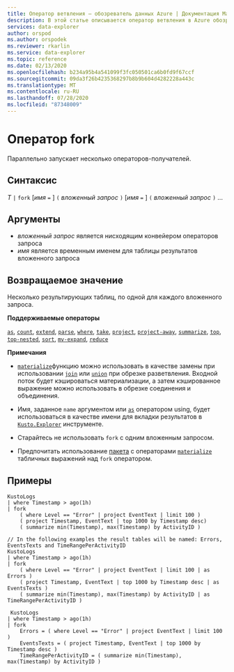 ```yaml
---
title: Оператор ветвления — обозреватель данных Azure | Документация Майкрософт
description: В этой статье описывается оператор ветвления в Azure обозреватель данных.
services: data-explorer
author: orspod
ms.author: orspodek
ms.reviewer: rkarlin
ms.service: data-explorer
ms.topic: reference
ms.date: 02/13/2020
ms.openlocfilehash: b234a95b4a541099f3fc050501ca6b0fd9f67ccf
ms.sourcegitcommit: 09da3f26b4235368297b8b9b604d4282228a443c
ms.translationtype: MT
ms.contentlocale: ru-RU
ms.lasthandoff: 07/28/2020
ms.locfileid: "87348009"
---
```

# <a name="fork-operator"></a>Оператор fork

Параллельно запускает несколько операторов-получателей.

## <a name="syntax"></a>Синтаксис

*T* `|` `fork` [*имя* `=` ] `(` *вложенный запрос* `)` [*имя* `=` ] `(` *вложенный запрос* `)` ...

## <a name="arguments"></a>Аргументы

* *вложенный запрос* является нисходящим конвейером операторов запроса
* *имя* является временным именем для таблицы результатов вложенного запроса

## <a name="returns"></a>Возвращаемое значение

Несколько результирующих таблиц, по одной для каждого вложенного запроса.

**Поддерживаемые операторы**

[`as`](asoperator.md), [`count`](countoperator.md), [`extend`](extendoperator.md), [`parse`](parseoperator.md), [`where`](whereoperator.md), [`take`](takeoperator.md), [`project`](projectoperator.md), [`project-away`](projectawayoperator.md), [`summarize`](summarizeoperator.md), [`top`](topoperator.md), [`top-nested`](topnestedoperator.md), [`sort`](sortoperator.md), [`mv-expand`](mvexpandoperator.md), [`reduce`](reduceoperator.md)

**Примечания**

* [`materialize`](materializefunction.md)функцию можно использовать в качестве замены при использовании [`join`](joinoperator.md) или [`union`](unionoperator.md) при обрезке разветвления.
Входной поток будет кэшироваться материализации, а затем кэшированное выражение можно использовать в обрезке соединения и объединения.

* Имя, заданное `name` аргументом или [`as`](asoperator.md) оператором using, будет использоваться в качестве имени для вкладки результатов в [`Kusto.Explorer`](../tools/kusto-explorer.md) инструменте.

* Старайтесь не использовать `fork` с одним вложенным запросом.

* Предпочитать использование [пакета](batches.md) с операторами [`materialize`](materializefunction.md) табличных выражений над `fork` оператором.

## <a name="examples"></a>Примеры

```kusto
KustoLogs
| where Timestamp > ago(1h)
| fork
    ( where Level == "Error" | project EventText | limit 100 )
    ( project Timestamp, EventText | top 1000 by Timestamp desc)
    ( summarize min(Timestamp), max(Timestamp) by ActivityID )
 
// In the following examples the result tables will be named: Errors, EventsTexts and TimeRangePerActivityID
KustoLogs
| where Timestamp > ago(1h)
| fork
    ( where Level == "Error" | project EventText | limit 100 | as Errors )
    ( project Timestamp, EventText | top 1000 by Timestamp desc | as EventsTexts )
    ( summarize min(Timestamp), max(Timestamp) by ActivityID | as TimeRangePerActivityID )
    
 KustoLogs
| where Timestamp > ago(1h)
| fork
    Errors = ( where Level == "Error" | project EventText | limit 100 )
    EventsTexts = ( project Timestamp, EventText | top 1000 by Timestamp desc )
    TimeRangePerActivityID = ( summarize min(Timestamp), max(Timestamp) by ActivityID )
```